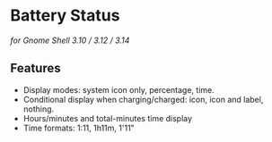 Battery Status
====================================

*for Gnome Shell 3.10 / 3.12 / 3.14*

Features
--------

* Display modes: system icon only, percentage, time.
* Conditional display when charging/charged: icon, icon and label, nothing.
* Hours/minutes and total-minutes time display
* Time formats: 1:11, 1h11m, 1'11"

